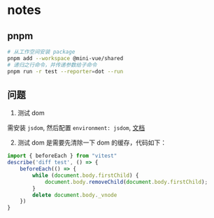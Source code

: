 # notes


## pnpm 

```sh
# 从工作空间安装 package
pnpm add --workspace @mini-vue/shared
# 递归之行命令，并传递参数给子命令
pnpm run -r test --reporter=dot --run
```

## 问题

1. 测试 dom

需安装 `jsdom`, 然后配置 `environment: jsdom`, [文档](https://vitest.dev/config/#environment)

2. 测试 dom 是需要先清除一下 dom 的缓存，代码如下：

```js
import { beforeEach } from "vitest"
describe('diff test', () => {
    beforeEach(() => {
        while (document.body.firstChild) {
            document.body.removeChild(document.body.firstChild);
        }
        delete document.body._vnode
    })
}
```